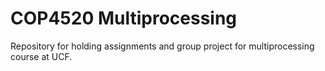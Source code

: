 # COP4520 Multiprocessing
Repository for holding assignments and group project for multiprocessing course at UCF.  
